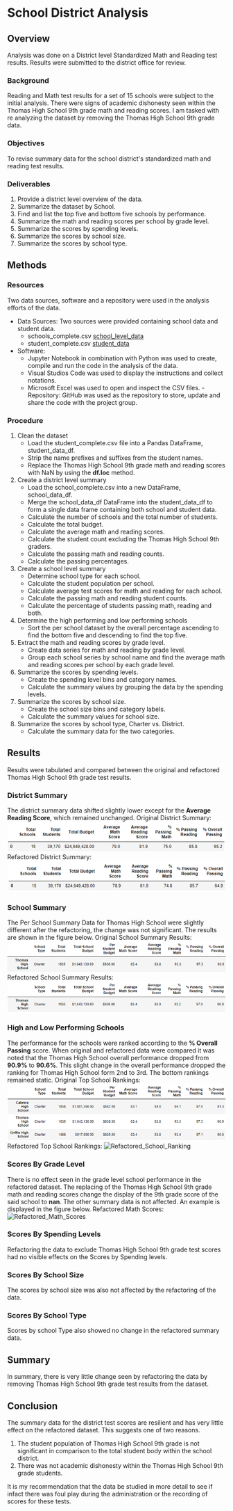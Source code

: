 # School District Analysis

## Overview
Analysis was done on a District level Standardized Math and Reading test results. Results were submitted to the district office for review.

### Background
Reading and Math test results for a set of 15 schools were subject to the initial analysis. There were signs of academic dishonesty seen within the Thomas High School 9th grade math and reading scores. I am tasked with re analyzing the dataset by removing the Thomas High School 9th grade data.

### Objectives
To revise summary data for the school district's standardized math and reading test results.

### Deliverables
1. Provide a district level overview of the data.
2. Summarize the dataset by School.
3. Find and list the top five and bottom five schools by performance.
4. Summarize the math and reading scores per school by grade level.
5. Summarize the scores by spending levels.
6. Summarize the scores by school size.
7. Summarize the scores by school type.

## Methods

### Resources
Two data sources, software and a repository were used in the analysis efforts of the data.
- Data Sources: Two sources were provided containing school data and student data.
    - schools_complete.csv [school_level_data](Resources/schools_complete.csv)
    - student_complete.csv [student_data](Resources/students_complete.csv)
- Software:
    - Jupyter Notebook in combination with Python was used to create, compile and run the code in the analysis of the data.
    - Visual Studios Code was used to display the instructions and collect notations.
    - Microsoft Excel was used to open and inspect the CSV files.
-Repository: GitHub was used as the repository to store, update and share the code with the project group.

### Procedure
1. Clean the dataset
    - Load the student_complete.csv file into a Pandas DataFrame, student_data_df.
    - Strip the name prefixes and suffixes from the student names.
    - Replace the Thomas High School 9th grade math and reading scores with NaN by using the **df.loc** method.
2. Create a district level summary
    - Load the school_complete.csv into a new DataFrame, school_data_df.
    - Merge the school_data_df DataFrame into the student_data_df to form a single data frame containing both school and student data.
    - Calculate the number of schools and the total number of students.
    - Calculate the total budget.
    - Calculate the average math and reading scores.
    - Calculate the student count excluding the Thomas High School 9th graders.
    - Calculate the passing math and reading counts.
    - Calculate the passing percentages.
3. Create a school level summary
    - Determine school type for each school.
    - Calculate the student population per school.
    - Calculate average test scores for math and reading for each school.
    - Calculate the passing math and reading student counts.
    - Calculate the percentage of students passing math, reading and both.
4. Determine the high performing and low performing schools
    - Sort the per school dataset by the overall percentage ascending to find the bottom five and descending to find the top five.
5. Extract the math and reading scores by grade level.
    - Create data series for math and reading by grade level.
    - Group each school series by school name and find the average math and reading scores per school by each grade level.
6. Summarize the scores by spending levels.
    - Create the spending level bins and category names.
    - Calculate the summary values by grouping the data by the spending levels.
7. Summarize the scores by school size.
    - Create the school size bins and category labels.
    - Calculate the summary values for school size.
8. Summarize the scores by school type, Charter vs. District.
    - Calculate the summary data for the two categories.

## Results
Results were tabulated and compared between the original and refactored Thomas High School 9th grade test results.

### District Summary
The district summary data shifted slightly lower except for the **Average Reading Score**, which remained unchanged.
Original District Summary:
![Original_Cleanup_District_Summary](Analysis/Original_District_Summary.PNG)
Refactored District Summary:
![Refactored District Summary](Analysis/Refactored_District_Summary.png)

### School Summary
The Per School Summary Data for Thomas High School were slightly different after the refactoring, the change was not significant. The results are shown in the figure below.
Original School Summary Results:
![Original_School_Summary](Analysis/Original_Per_School_Summary.png)
Refactored School Summary Results:
![Refactored_School_Summary](Analysis/Refactored_Per_School_Summary.png)

### High and Low Performing Schools
The performance for the schools were ranked according to the **% Overall Passing** score. When original and refactored data were compared it was noted that the Thomas High School overall performance dropped from **90.9%** to **90.6%**. This slight change in the overall performance dropped the ranking for Thomas High School form 2nd to 3rd.  The bottom rankings remained static.
Original Top School Rankings:
![Original_School_Ranking](Analysis/Original_Top5_Ranking.png)
Refactored Top School Rankings:
![Refactored_School_Ranking](Analysis/Refactore_Top5_Ranking.png)

### Scores By Grade Level
There is no effect seen in the grade level school performance in the refactored dataset. The replacing of the Thomas High School 9th grade math and reading scores change the display of the 9th grade score of the said school to **nan**.  The other summary data is not affected.  An example is displayed in the figure below.
Refactored Math Scores:
![Refactored_Math_Scores](Analysis/Refactored_Math_NaN_Show)

### Scores By Spending Levels
Refactoring the data to exclude Thomas High School 9th grade test scores had no visible effects on the Scores by Spending levels.

### Scores By School Size
The scores by school size was also not affected by the refactoring of the data.

### Scores By School Type
Scores by school Type also showed no change in the refactored summary data.

## Summary
In summary, there is very little change seen by refactoring the data by removing Thomas High School 9th grade test results from the dataset.

## Conclusion
The summary data for the district test scores are resilient and has very little effect on the refactored dataset. This suggests one of two reasons.
1. The student population of Thomas High School 9th grade is not significant in comparison to the total student body within the school district.
2. There was not academic dishonesty within the Thomas High School 9th grade students.

It is my recommendation that the data be studied in more detail to see if infact there was foul play during the administration or the recording of scores for these tests.
